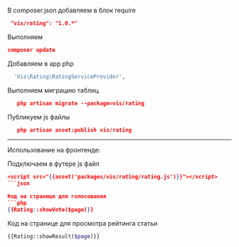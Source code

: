 
В composer.json добавляем в блок require
```json
 "vis/rating": "1.0.*"
```

Выполняем
```json
composer update
```

Добавляем в app.php
```php
  'Vis\Rating\RatingServiceProvider',
```

Выполняем миграцию таблиц
```json
   php artisan migrate --package=vis/rating
```

Публикуем js файлы
```json
   php artisan asset:publish vis/rating
```
-----------------------------------
Использование на фронтенде:

Подключаем в футере js файл
```json
<script src="{{asset('packages/vis/rating/rating.js')}}"></script>
```json

Код на странице для голосования
```php
{{Rating::showVote($page)}}
```

Код на странице для просмотра рейтинга статьи
```php
{{Rating::showResult($page)}}
```